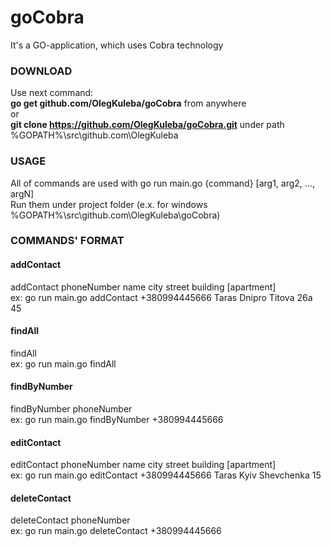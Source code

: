 # goCobra

It's a GO-application, which uses Cobra technology

### DOWNLOAD
Use next command:<br>
**go get github.com/OlegKuleba/goCobra** from anywhere<br>
or<br>
**git clone https://github.com/OlegKuleba/goCobra.git** under path %GOPATH%\src\github.com\OlegKuleba

### USAGE
All of commands are used with go run main.go {command} [arg1, arg2, ..., argN]<br>
Run them under project folder (e.x. for windows %GOPATH%\src\github.com\OlegKuleba\goCobra)

### COMMANDS' FORMAT
#### addContact
addContact phoneNumber name city street building [apartment]<br>
ex: go run main.go addContact +380994445666 Taras Dnipro Titova 26a 45
#### findAll
findAll<br>
ex: go run main.go findAll
#### findByNumber
findByNumber phoneNumber<br>
ex: go run main.go findByNumber +380994445666
#### editContact
editContact phoneNumber name city street building [apartment]<br>
ex: go run main.go editContact +380994445666 Taras Kyiv Shevchenka 15
#### deleteContact
deleteContact phoneNumber<br>
ex: go run main.go deleteContact +380994445666